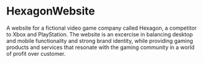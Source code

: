 # HexagonWebsite
A website for a fictional video game company called Hexagon, a competitor to Xbox and PlayStation. The website is an excercise in balancing desktop and mobile functionality and strong brand identity, while providing gaming products and services that resonate with the gaming community in a world of profit over customer.
